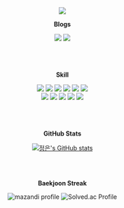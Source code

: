 
<div align="center">
<img src="https://capsule-render.vercel.app/api?type=waving&color=gradient&height=300&section=header&text=JUNGEUN&fontSize=60" /><br>

<b>Blogs</b>
<div>
<a href="https://velog.io/@pyoong" target="_blank"><img src="https://img.shields.io/badge/velog-8AAAE5?style=for-the-badge&logo=velog&logoColor=FEFEFE"/></a>
<a href="https://blog.naver.com/woori_31" target="_blank"><img src="https://img.shields.io/badge/blog-8AAAE5?style=for-the-badge&logo=naver&logoColor=FEFEFE"/></a>
</div>

</br>
<br/>
<br/>

<b>Skill</b>
<div>
	<img src="https://img.shields.io/badge/javascript-007396?style=flat&logo=javascript&logoColor=white" />
	<img src="https://img.shields.io/badge/HTML5-E34F26?style=flat&logo=HTML5&logoColor=white" />
	<img src="https://img.shields.io/badge/CSS3-1572B6?style=flat&logo=CSS3&logoColor=white" />
	<img src="https://img.shields.io/badge/vue.js-4FC08D?style=flat&logo=vue.js&logoColor=white" />
	<img src="https://img.shields.io/badge/typescript-3178C6?style=flat&logo=typescript&logoColor=white" />
	<img src="https://img.shields.io/badge/react-61DAFB?style=flat&logo=react&logoColor=white" />
</div>
<div>
	<img src="https://img.shields.io/badge/springboot-6DB33F?style=flat&logo=springboot&logoColor=white" />
	<img src="https://img.shields.io/badge/django-092E20?style=flat&logo=django&logoColor=white" />
	<img src="https://img.shields.io/badge/python-3776AB?style=flat&logo=python&logoColor=white" />
<!-- 	<img src="https://img.shields.io/badge/flask-000000?style=flat&logo=flask&logoColor=white" /> -->
<!-- 	<img src="https://img.shields.io/badge/docker-2496ED?style=flat&logo=docker&logoColor=white" /> -->
<!-- 	<img src="https://img.shields.io/badge/Amazon AWS-232F3E?style=flat&logo=Amazon AWS&logoColor=white" /> -->
<!-- 	<img src="https://img.shields.io/badge/jenkins-D24939?style=flat&logo=jenkins&logoColor=white" /> -->
	<img src="https://img.shields.io/badge/Java-007396?style=flat&logo=Conda-Forge&logoColor=white" />
	<img src="https://img.shields.io/badge/MySQL-4479A1?style=flat&logo=MySQL&logoColor=white" />
</div>
<div>
<!-- 	<img src="https://img.shields.io/badge/mongodb-47A248?style=flat&logo=mongodb&logoColor=white" /> -->
<!-- 	<img src="https://img.shields.io/badge/redis-DC382D?style=flat&logo=redis&logoColor=white" /> -->
<!-- 	<img src="https://img.shields.io/badge/mariadb-003545?style=flat&logo=mariadb&logoColor=white" /> -->
</div>
	</br>
	</br>
	
<br/>

<b>GitHub Stats</b>

[![정은's GitHub stats](https://github-readme-stats.vercel.app/api?username=jungeun97&theme=swift)](https://github.com/jungeun97/github-readme-stats)

<br/>
<br/>

<b>Baekjoon Streak</b>
  
  ![mazandi profile](http://mazandi.herokuapp.com/api?handle=pyoong&theme=warm)  ![Solved.ac Profile](http://mazassumnida.wtf/api/generate_badge?boj=pyoong)
</div>
<!--
**parkjungeun97/parkjungeun97** is a ✨ _special_ ✨ repository because its `README.md` (this file) appears on your GitHub profile.

Here are some ideas to get you started:

- 🔭 I’m currently working on ...
- 🌱 I’m currently learning ...
- 👯 I’m looking to collaborate on ...
- 🤔 I’m looking for help with ...
- 💬 Ask me about ...
- 📫 How to reach me: ...
- 😄 Pronouns: ...
- ⚡ Fun fact: ...
-->
